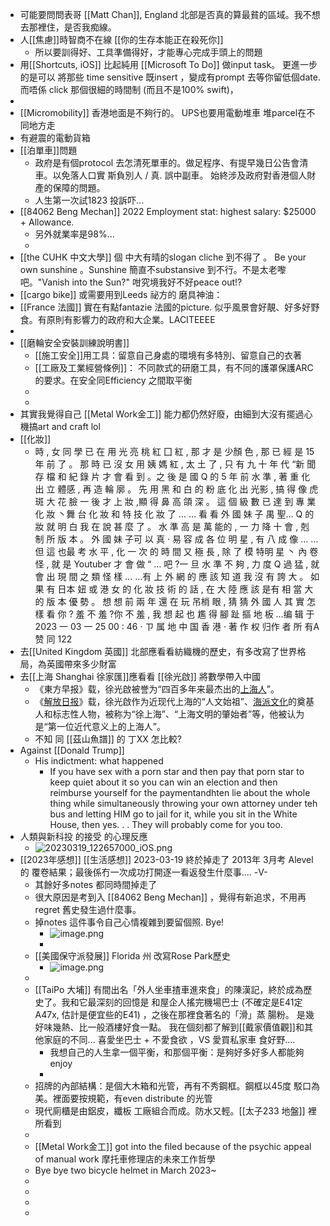 - 可能要問問表哥 [[Matt Chan]],  England 北部是否真的算最貧的區域。我不想去那裡住，是否我痴線。
- 人[[焦慮]]時智商不在線 [[你的生存本能正在殺死你]]
	- 所以要訓得好、工具準備得好，才能專心完成手頭上的問題
- 用[[Shortcuts, iOS]] 比起純用 [[Microsoft To Do]] 做input task。 更進一步的是可以 將那些 time sensitive 既insert ，變成有prompt 去等你留低個date.而唔係 click 那個很細的時間制 (而且不是100% swift)，
-
- [[Micromobility]] 香港地面是不夠行的。 UPS也要用電動堆車 堆parcel在不同地方走
- 有避震的電動貨箱
- [[泊單車]]問題
	- 政府是有個protocol 去怎清死單車的。做足程序、有提早幾日公告會清車。以免落人口實 斯負別人 / 真. 誤中副車。 始終涉及政府對香港個人財產的保障的問題。
	- 人生第一次試1823 投訴吓...
- [[84062 Beng Mechan]] 2022 Employment stat:  highest salary: $25000 + Allowance.
	- 另外就業率是98%...
	-
- [[the CUHK 中文大學]] 個 中大有晴的slogan cliche 到不得了 。 Be your own sunshine 。Sunshine 簡直不substansive 到不行。不是太老嚟吧。"Vanish into the Sun?"  咁究境我好不好peace out!?
- [[cargo bike]] 或需要用到Leeds 祕方的 磨具神油：
- [[France 法國]] 實在有點fantazie 法國的picture.  似乎風景會好靚、好多好野食。有原則有影響力的政府和大企業。LACITEEEE
-
- [[磨輪安全安裝訓練說明書]]
	- [[施工安全]]用工具：留意自己身處的環境有多特別、留意自己的衣著
	- [[工廠及工業經營條例]]： 不同款式的研磨工具，有不同的護罩保護ARC 的要求。在安全同Efficiency 之間取平衡
	-
	-
- 其實我覺得自己 [[Metal Work金工]] 能力都仍然好廢，由細到大沒有擺過心機搞art and craft lol
- [[化妝]]
	- 時 , 女 同 學 已 在 用 光 亮 桃 紅 囗 紅 , 那 才 是 少顏 色 , 那 已 經 是 15 年 前 了 。 那 時 已 沒
	  女 用 姨 媽 紅 , 太 土 了 , 只 有 九 十 年 代 “新 聞 存 檔 和 紀 錄 片 才 會 看 到 。之 後 是 國 Q 的 5 年 前 水 準 , 著 重 化 出 立 體感 , 再 造 輪 廓 。 先 用 黑 和 白 的 粉 底 化 出 光影 , 搞 得 像 虎 斑 大 花 臉 一 後 才 上 妝 ,顯 得 鼻 高 頜 深 。 這 個 級 數 已 達 到 專 業 化 妝 丶舞 台 化 妝 和 特 技 化 妝 了 … … 看 看 外 國 妹 子
	  禺 聖… Q 的 妝 就 明 白 我 在 說 甚 麼 了 。 水 準 高 是 萬 能的 , 一 力 降 十 會 , 剋 制 所  版 本 。 外 國 妹 子可 以 真 · 易 容 成 各 位 明 星 , 有 八 成 像 … … 但 這 也最 考 水 平 , 化 一 次 的 時 間 又 極 長 , 除 了 模 特明 星 丶 內 卷 怪 , 就 是 Youtuber 才 會 做 “ … 吧 ?一 旦 水 準 不 夠 , 力 度 Q 過 猛 , 就 會 出 現 間
	  之 類 怪 樣 … …有 上 外 網 的 應 該 知 道 我 沒 有 誇 大 。 如 果 有 日本 妞 或 港 女 的 化 妝 技 術 的 話 , 在 大 陸 應 該 是有 相 當 大 的 版 本 優 勢 。 想 想 前 兩 年 還 在 玩 吊梢 眼 , 猜 猜 外 國 人 其 實 怎 樣 看 你 ? 羞 不 羞 ?你 不 羞 , 我 想 起 也 尷 得 腳 趾 摳 地 板 …编 辑 于 2023 一 03 一 25 00 : 46 · ㄗ 属 地 中 国 香 港 · 著 作 权 归作 者 所 有A 赞 同 122
- 去[[United Kingdom 英國]] 北部應看看紡織機的歷史，有多改寫了世界格局，為英國帶來多少財富
- 去[[上海 Shanghai 徐家匯]]應看看 [[徐光啟]] 將數學帶入中國
	- 《東方早报》载，徐光啟被誉为“四百多年来最杰出的[上海人](https://www.wikiwand.com/zh/%E4%B8%8A%E6%B5%B7%E4%BA%BA)”[](https://www.wikiwand.com/zh/%E5%BE%90%E5%85%89%E5%90%AF#cite_note-%E6%9C%80%E6%9D%B0%E5%87%BA%E4%B8%8A%E6%B5%B7%E4%BA%BA-16)。
	- 《[解放日报](https://www.wikiwand.com/zh/%E8%A7%A3%E6%94%BE%E6%97%A5%E6%8A%A5)》载，徐光啟作为近现代上海的“人文始祖”、[海派文化](https://www.wikiwand.com/zh/%E6%B5%B7%E6%B4%BE%E6%96%87%E5%8C%96)的奠基人和标志性人物，被称为“徐上海”、“上海文明的肇始者”等，他被认为是“第一位近代意义上的上海人”[](https://www.wikiwand.com/zh/%E5%BE%90%E5%85%89%E5%90%AF#cite_note-17)。
	- 不知 同 [[茲山魚譜]] 的 丁XX 怎比較?
- Against [[Donald Trump]]
	- His indictment: what happened
		- If you have sex with a porn star and then pay that porn star to keep quiet about it so you can win an election and then reimburse yourself for the paymentandhten lie about the whole thing while simultaneously throwing your own attorney under teh bus and letting HIM go to jail for it, while you sit in the White House, then yes. . . They will probably come for you too.
- 人類與新科投 的接受 的心理反應
	- ![20230319_122657000_iOS.png](../assets/20230319_122657000_iOS_1681037463177_0.png)
- [[2023年感想]] [[生活感想]] 2023-03-19 終於掉走了 2013年 3月考 Alevel 的 覆卷結果；最後係冇一次成功打開逐一看返發生什麼事.... -V-
	- 其餘好多notes 都同時間掉走了
	- 很大原因是考到入 [[84062 Beng Mechan]]  ，覺得有新追求，不用再regret 舊史發生過什麼事。
	- 掉notes 這件事令自己心情複雜到要留個照. Bye!
		- ![image.png](../assets/image_1681038093972_0.png)
		-
	- [[美國保守派發展]] Florida 州 改寫Rose Park歷史
		- ![image.png](../assets/image_1681038207103_0.png)
	-
	- [[TaiPo 大埔]] 有間出名「外人坐車揸車進來食」的陳漢記，終於成為歷史了。我和它最深刻的回憶是 和屋企人搖完機場巴士 (不確定是E41定 A47x, 估計是便宜些的E41) ，之後在那裡食著名的「滑」蒸 腸粉。 是幾好味幾熱、比一般酒樓好食一點。  我在個刻都了解到[[戴家價值觀]]和其他家庭的不同...  喜愛坐巴士 + 不愛食欲   ，VS 愛買私家車 食好野....
		- 我想自己的人生拿一個平衡，和那個平衡：是夠好多好多人都能夠enjoy
		-
	- 招牌的內部結構：是個大木箱和光管，再有不秀鋼框。鋼框以45度 駁口為美。裡面要按規範，有even distribute 的光管
	- 現代廁櫃是由鋁皮，纖板 工廠組合而成。防水又輕。[[太子233 地盤]] 裡所看到
	-
	- [[Metal Work金工]] got into the filed because of the psychic appeal of manual work 摩托車修理店的未來工作哲學
	- Bye bye two bicycle helmet in March 2023~
	-
	-
	-
	-